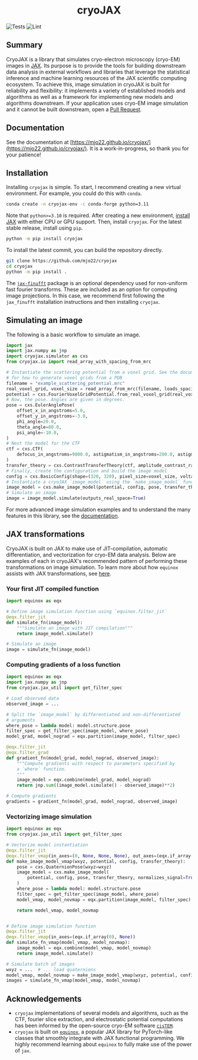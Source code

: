 <h1 align='center'>cryoJAX</h1>

![Tests](https://github.com/mjo22/cryojax/actions/workflows/testing.yml/badge.svg)
![Lint](https://github.com/mjo22/cryojax/actions/workflows/ruff.yml/badge.svg)

## Summary

CryoJAX is a library that simulates cryo-electron microscopy (cryo-EM) images in [JAX](https://jax.readthedocs.io/en/latest/). Its purpose is to provide the tools for building downstream data analysis in external workflows and libraries that leverage the statistical inference and machine learning resources of the JAX scientific computing ecosystem. To achieve this, image simulation in cryoJAX is built for reliability and flexibility: it implements a variety of established models and algorithms as well as a framework for implementing new models and algorithms downstream. If your application uses cryo-EM image simulation and it cannot be built downstream, open a [Pull Request](https://github.com/mjo22/cryojax/pulls).

## Documentation

See the documentation at [https://mjo22.github.io/cryojax/](https://mjo22.github.io/cryojax/). It is a work-in-progress, so thank you for your patience!

## Installation

Installing `cryojax` is simple. To start, I recommend creating a new virtual environment. For example, you could do this with `conda`.

```bash
conda create -n cryojax-env -c conda-forge python=3.11
```

Note that `python>=3.10` is required. After creating a new environment, [install JAX](https://github.com/google/jax#installation) with either CPU or GPU support. Then, install `cryojax`. For the latest stable release, install using `pip`.

```bash
python -m pip install cryojax
```

To install the latest commit, you can build the repository directly.

```bash
git clone https://github.com/mjo22/cryojax
cd cryojax
python -m pip install .
```

The [`jax-finufft`](https://github.com/dfm/jax-finufft) package is an optional dependency used for non-uniform fast fourier transforms. These are included as an option for computing image projections. In this case, we recommend first following the `jax_finufft` installation instructions and then installing `cryojax`.

## Simulating an image

The following is a basic workflow to simulate an image.

```python
import jax
import jax.numpy as jnp
import cryojax.simulator as cxs
from cryojax.io import read_array_with_spacing_from_mrc

# Instantiate the scattering potential from a voxel grid. See the documentation
# for how to generate voxel grids from a PDB
filename = "example_scattering_potential.mrc"
real_voxel_grid, voxel_size = read_array_from_mrc(filename, loads_spacing=True)
potential = cxs.FourierVoxelGridPotential.from_real_voxel_grid(real_voxel_grid, voxel_size)
# Now, the pose. Angles are given in degrees.
pose = cxs.EulerAnglePose(
    offset_x_in_angstroms=5.0,
    offset_y_in_angstroms=-3.0,
    phi_angle=20.0,
    theta_angle=80.0,
    psi_angle=-10.0,
)
# Next the model for the CTF
ctf = cxs.CTF(
    defocus_in_angstroms=9800.0, astigmatism_in_angstroms=200.0, astigmatism_angle=10.0
)
transfer_theory = cxs.ContrastTransferTheory(ctf, amplitude_contrast_ratio=0.1)
# Finally, create the configuration and build the image model
config = cxs.BasicConfig(shape=(320, 320), pixel_size=voxel_size, voltage_in_kilovolts=300.0)
# Instantiate a cryoJAX `image_model` using the `make_image_model` function
image_model = cxs.make_image_model(potential, config, pose, transfer_theory)
# Simulate an image
image = image_model.simulate(outputs_real_space=True)
```

For more advanced image simulation examples and to understand the many features in this library, see the [documentation](https://mjo22.github.io/cryojax/).

## JAX transformations

CryoJAX is built on JAX to make use of JIT-compilation, automatic differentiation, and vectorization for cryo-EM data analysis. Below are examples of each in cryoJAX's recommended pattern of performing these transformations on image simulation. To learn more about how `equinox` assists with JAX transformations, see [here](https://docs.kidger.site/equinox/all-of-equinox/#2-filtering).

### Your first JIT compiled function

```python
import equinox as eqx

# Define image simulation function using `equinox.filter_jit`
@eqx.filter_jit
def simulate_fn(image_model):
    """Simulate an image with JIT compilation"""
    return image_model.simulate()

# Simulate an image
image = simulate_fn(image_model)
```

### Computing gradients of a loss function

```python
import equinox as eqx
import jax.numpy as jnp
from cryojax.jax_util import get_filter_spec

# Load observed data
observed_image = ...

# Split the `image_model` by differentiated and non-differentiated
# arguments
where_pose = lambda model: model.structure.pose
filter_spec = get_filter_spec(image_model, where_pose)
model_grad, model_nograd = eqx.partition(image_model, filter_spec)

@eqx.filter_jit
@eqx.filter_grad
def gradient_fn(model_grad, model_nograd, observed_image):
    """Compute gradients with respect to parameters specified by
    a `where` function.
    """
    image_model = eqx.combine(model_grad, model_nograd)
    return jnp.sum((image_model.simulate() - observed_image)**2)

# Compute gradients
gradients = gradient_fn(model_grad, model_nograd, observed_image)
```

### Vectorizing image simulation

```python
import equinox as eqx
from cryojax.jax_util import get_filter_spec

# Vectorize model instantiation
@eqx.filter_jit
@eqx.filter_vmap(in_axes=(0, None, None, None), out_axes=(eqx.if_array(0), None))
def make_image_model_vmap(wxyz, potential, config, transfer_theory):
    pose = cxs.QuaternionPose(wxyz=wxyz)
    image_model = cxs.make_image_model(
        potential, config, pose, transfer_theory, normalizes_signal=True
    )
    where_pose = lambda model: model.structure.pose
    filter_spec = get_filter_spec(image_model, where_pose)
    model_vmap, model_novmap = eqx.partition(image_model, filter_spec)

    return model_vmap, model_novmap


# Define image simulation function
@eqx.filter_jit
@eqx.filter_vmap(in_axes=(eqx.if_array(0), None))
def simulate_fn_vmap(model_vmap, model_novmap):
    image_model = eqx.combine(model_vmap, model_novmap)
    return image_model.simulate()

# Simulate batch of images
wxyz = ...  # ... load quaternions
model_vmap, model_novmap = make_image_model_vmap(wxyz, potential, config, transfer_theory)
images = simulate_fn_vmap(model_vmap, model_novmap)
```

## Acknowledgements

- `cryojax` implementations of several models and algorithms, such as the CTF, fourier slice extraction, and electrostatic potential computations has been informed by the open-source cryo-EM software [`cisTEM`](https://github.com/timothygrant80/cisTEM).
- `cryojax` is built on [`equinox`](https://github.com/patrick-kidger/equinox/), a popular JAX library for PyTorch-like classes that smoothly integrate with JAX functional programming. We highly recommend learning about `equinox` to fully make use of the power of `jax`.
